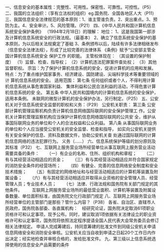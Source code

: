 一、信息安全的基本属性：完整性、可用性。保密性、可靠性。可控性。（P5）
二、我国的立法组织：（享有立法权的组织）eg.国务院、全国各地区人大（P11）
三、我国信息安全法律规范的基本原则：1、谁主管谁负责。2、突出重点。3、预防为主。4、安全审计。5、风险管理。（P21）
四、《中华人民共和国计算机信息系统安全保护条例》 （1994年2月18日）的理解： 
      地位：
1、这是我国第一部涉及计算机信息系统安全的行政法规。（最基本） 
2、确立了信息系统安全保护的基本原则，为以后相关法规奠定了基础
3、条例颁布以后，陆续有许多法律相继发布（信息安全法律法规），形成了比较完善的法律体系
     《条例》赋予“公安部主管全国计算机信息系统安全 保护工作 的职能。
主管权体现在： （其设置的保护制度）
（1）监督、检查、指导权； 
（2）计算机违法犯罪案件查处权； 
（3）其他监督职权。 
宗旨：为了保护计算机信息系统的安全，促进计算机的应用和发展。 
     特点：为了重点维护国家事务、经济建设、国防建设、尖端科学技术等重要领域的计
算机信息系统的安全。 
适用范围：
第七条 任何组织或者个人，不得利用计算机信息系统从事危害国家利益、
集体利益和公民合法利益的活动，不得危害计算机信息系统的安
全。 
第五条 中华人民共和国境内的计算机信息系统的安全保护，适用本条例。 
未联网的微型计算机的安全保护办法，另行制定。（P25）
五、公安机关对于信息系统安全监督的职权和义务：（P29）
公安机关职责：
第三条
公安部计算机管理监察机构负责计算机信息网络国际联网的安全保护管理工
作。公安机关计算机管理监察机构应当保护计算机信息网络国际联网的公共安
全，维护从事国际联网业务的单位和个人的合法权益和公众利益。
第八条
从事国际联网业务的单位和个人应当接受公安机关的安全监督、检查和指导，
如实向公安机关提供有关安全保护的信息、资料及数据文件，协助公安机关查
处通过国际联网的计算机信息网络的违法犯罪行为。
 义务（……）
六、信息系统保护等级的划分原则及其标准（P32）
七、互联网上服务营业场所经营单位从事互联网上服务营业活动需要具备的条件：
　　（一）有企业的名称、住所、组织机构和章程；
　　（二）有与其经营活动相适应的资金；
　　（三）有与其经营活动相适应并符合国家规定的消防安全条件的经营场所；
　　（四）有健全、完善的信息网络安全制度和安全技术措施；
　　（五）有固定的网络地址和与经营活动相适应的计算机等装置及附属设备；
　　（六）有与其经营活动相适应并取得从业资格的安全管理人员、经营管理人员；专业技术人员；
　　（七）法律、行政法规和国务院有关部门规定的其他条件。
　　互联网上网服务营业场所的最低营业面积、计算机等装置及附属设备数量、单位面积标准，由国务院文化行政部门规定
八、互联网上网服务营业场所经营单位的主管部门是那些？管什么内容？（P38）
各省、自治区、直辖市人民政府，国务院各部委、各直属机构：　经研究论证，国务院决定取消61项职业资格许可和认定事项，现予公布。同时，建议取消1项依据有关法律设立的职业资格许可和认定事项，国务院将依照法定程序提请全国人民代表大会常务委员会修订相关法律规定。
申请人完成筹建后，持同意筹建的批准文件到同级公安机关申请信息网络安全和消防安全审核。公安机关应当自收到申请之日起20个工作日内作出决定；经实地检查并审核合格的，发给批准文件。
九、第三级以上信息系统选择使用的信息安全产品需要的条件
